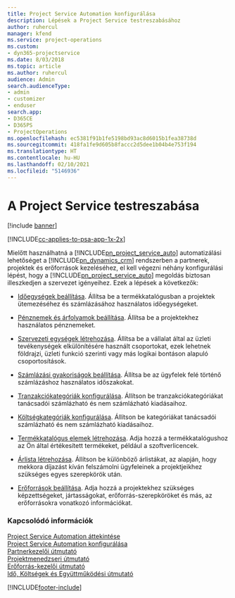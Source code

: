 ```yaml
---
title: Project Service Automation konfigurálása
description: Lépések a Project Service testreszabásához
author: ruhercul
manager: kfend
ms.service: project-operations
ms.custom:
- dyn365-projectservice
ms.date: 8/03/2018
ms.topic: article
ms.author: ruhercul
audience: Admin
search.audienceType:
- admin
- customizer
- enduser
search.app:
- D365CE
- D365PS
- ProjectOperations
ms.openlocfilehash: ec5381f91b1fe5198bd93ac8d6015b1fea38738d
ms.sourcegitcommit: 418fa1fe9d605b8faccc2d5dee1b04b4e753f194
ms.translationtype: HT
ms.contentlocale: hu-HU
ms.lasthandoff: 02/10/2021
ms.locfileid: "5146936"
---
```

# <a name="configure-project-service"></a>A Project Service testreszabása

[!include [banner](../includes/psa-now-project-operations.md)]

[!INCLUDE[cc-applies-to-psa-app-1x-2x](../includes/cc-applies-to-psa-app-1x-2x.md)]

Mielőtt használhatná a [!INCLUDE[pn_project_service_auto](../includes/pn-project-service-auto.md)] automatizálási lehetőséget a [!INCLUDE[pn_dynamics_crm](../includes/pn-dynamics-crm.md)] rendszerben a partnerek, projektek és erőforrások kezeléséhez, el kell végezni néhány konfigurálási lépést, hogy a [!INCLUDE[pn_project_service_auto](../includes/pn-project-service-auto.md)] megoldás biztosan illeszkedjen a szervezet igényeihez. Ezek a lépések a következők:  
  
-   [Időegységek beállítása](../psa/set-up-time-units.md). Állítsa be a termékkatalógusban a projektek ütemezéséhez és számlázásához használatos időegységeket.  
  
-   [Pénznemek és árfolyamok beállítása](../psa/set-up-currencies-exchange-rates.md). Állítsa be a projektekhez használatos pénznemeket.  
  
-   [Szervezeti egységek létrehozása](../psa/create-organizational-units.md). Állítsa be a vállalat által az üzleti tevékenységek elkülönítésére használt csoportokat, ezek lehetnek földrajzi, üzleti funkció szerinti vagy más logikai bontáson alapuló csoportosítások.  
  
-   [Számlázási gyakoriságok beállítása](../psa/set-up-invoice-frequencies.md). Állítsa be az ügyfelek felé történő számlázáshoz használatos időszakokat.  
  
-   [Tranzakciókategóriák konfigurálása](../psa/configure-transaction-categories.md). Állítson be tranzakciókategóriákat tanácsadói számlázható és nem számlázható kiadásaihoz.  
  
-   [Költségkategóriák konfigurálása](../psa/configure-expense-categories.md). Állítson be kategóriákat tanácsadói számlázható és nem számlázható kiadásaihoz.  
  
-   [Termékkatalógus elemek létrehozása](../psa/create-product-catalog-items.md). Adja hozzá a termékkatalógushoz az Ön által értékesített termékeket, például a szoftverlicencek.  
  
-   [Árlista létrehozása](../psa/create-price-list.md). Állítson be különböző árlistákat, az alapján, hogy mekkora díjazást kíván felszámolni ügyfeleinek a projektjeikhez szükséges egyes szerepkörök után.  
  
-   [Erőforrások beállítása](../psa/set-up-resources.md). Adja hozzá a projektekhez szükséges képzettségeket, jártasságokat, erőforrás-szerepköröket és más, az erőforrásokra vonatkozó információkat.  
  
### <a name="see-also"></a>Kapcsolódó információk  
 [Project Service Automation áttekintése](../psa/overview.md)   
 [Project Service Automation konfigurálása](../psa/configure.md)   
 [Partnerkezelői útmutató](../psa/account-manager-guide.md)   
 [Projektmenedzseri útmutató](../psa/project-manager-guide.md)   
 [Erőforrás-kezelői útmutató](../psa/resource-manager-guide.md)   
 [Idő, Költségek és Együttműködési útmutató](../psa/time-expense-collaboration-guide.md)


[!INCLUDE[footer-include](../includes/footer-banner.md)]